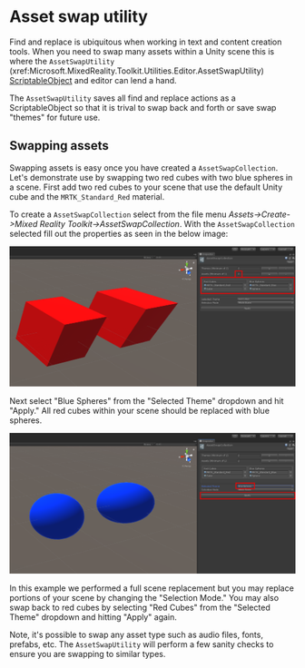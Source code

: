 # Asset swap utility

Find and replace is ubiquitous when working in text and content creation tools. When you need to swap many assets within a Unity scene this is where the `AssetSwapUtility` (xref:Microsoft.MixedReality.Toolkit.Utilities.Editor.AssetSwapUtility) [ScriptableObject](https://docs.unity3d.com/Manual/class-ScriptableObject.html) and editor can lend a hand.

The `AssetSwapUtility` saves all find and replace actions as a ScriptableObject so that it is trival to swap back and forth or save swap "themes" for future use.

## Swapping assets

Swapping assets is easy once you have created a `AssetSwapCollection`. Let's demonstrate use by swapping two red cubes with two blue spheres in a scene. First add two red cubes to your scene that use the default Unity cube and the `MRTK_Standard_Red` material.

To create a `AssetSwapCollection` select from the file menu *Assets->Create->Mixed Reality Toolkit->AssetSwapCollection*. With the `AssetSwapCollection` selected fill out the properties as seen in the below image:

![Asset swap utility example](../../Documentation/Images/AssetSwapUtility/MRTK_AssetSwapUtility_Example_AssetSwapCollection.png)

Next select "Blue Spheres" from the "Selected Theme" dropdown and hit "Apply." All red cubes within your scene should be replaced with blue spheres.

![Asset swap utility apply](../../Documentation/Images/AssetSwapUtility/MRTK_AssetSwapUtility_Apply_AssetSwapCollection.png)

In this example we performed a full scene replacement but you may replace portions of your scene by changing the "Selection Mode." You may also swap back to red cubes by selecting "Red Cubes" from the "Selected Theme" dropdown and hitting "Apply" again.

Note, it's possible to swap any asset type such as audio files, fonts, prefabs, etc. The `AssetSwapUtility` will perform a few sanity checks to ensure you are swapping to similar types.
